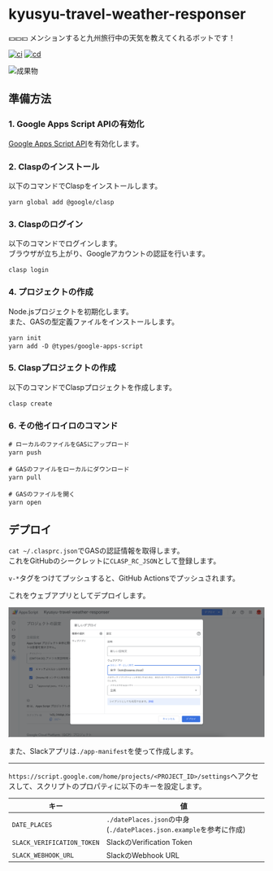 # kyusyu-travel-weather-responser

💴💴💴 メンションすると九州旅行中の天気を教えてくれるボットです！  

[![ci](https://github.com/osawa-koki/kyusyu-travel-weather-responser/actions/workflows/ci.yml/badge.svg)](https://github.com/osawa-koki/kyusyu-travel-weather-responser/actions/workflows/ci.yml)
[![cd](https://github.com/osawa-koki/kyusyu-travel-weather-responser/actions/workflows/cd.yml/badge.svg)](https://github.com/osawa-koki/kyusyu-travel-weather-responser/actions/workflows/cd.yml)

![成果物](./fruit.gif)  

## 準備方法

### 1. Google Apps Script APIの有効化

[Google Apps Script API](https://script.google.com/home/usersettings)を有効化します。  

### 2. Claspのインストール

以下のコマンドでClaspをインストールします。  

```shell
yarn global add @google/clasp
```

### 3. Claspのログイン

以下のコマンドでログインします。  
ブラウザが立ち上がり、Googleアカウントの認証を行います。  

```shell
clasp login
```

### 4. プロジェクトの作成

Node.jsプロジェクトを初期化します。  
また、GASの型定義ファイルをインストールします。  

```shell
yarn init
yarn add -D @types/google-apps-script
```

### 5. Claspプロジェクトの作成

以下のコマンドでClaspプロジェクトを作成します。  

```shell
clasp create
```

### 6. その他イロイロのコマンド

```shell
# ローカルのファイルをGASにアップロード
yarn push

# GASのファイルをローカルにダウンロード
yarn pull

# GASのファイルを開く
yarn open
```

## デプロイ

`cat ~/.clasprc.json`でGASの認証情報を取得します。  
これをGitHubのシークレットに`CLASP_RC_JSON`として登録します。  

`v-*`タグをつけてプッシュすると、GitHub Actionsでプッシュされます。  

これをウェブアプリとしてデプロイします。  

![デプロイ](./deploy.png)  

また、Slackアプリは`./app-manifest`を使って作成します。  

---

`https://script.google.com/home/projects/<PROJECT_ID>/settings`へアクセスして、スクリプトのプロパティに以下のキーを設定します。  

| キー | 値 |
| --- | --- |
| `DATE_PLACES` | `./datePlaces.json`の中身 (`./datePlaces.json.example`を参考に作成) |
| `SLACK_VERIFICATION_TOKEN` | SlackのVerification Token |
| `SLACK_WEBHOOK_URL` | SlackのWebhook URL |
